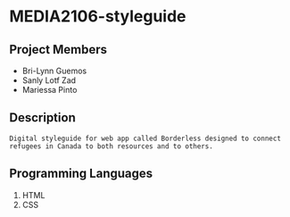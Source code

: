# MEDIA2106-styleguide

## Project Members 
- Bri-Lynn Guemos 
- Sanly Lotf Zad
- Mariessa Pinto 

## Description 
```
Digital styleguide for web app called Borderless designed to connect refugees in Canada to both resources and to others. 
```

## Programming Languages 
1. HTML
2. CSS